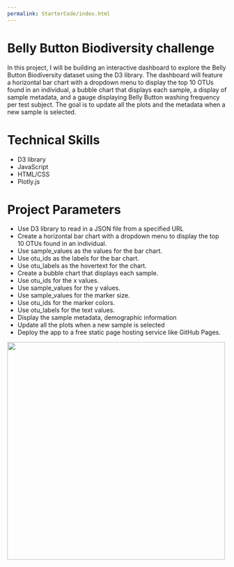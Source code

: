 ```yaml
---
permalink: StarterCode/index.html
---
```


# Belly Button Biodiversity challenge
In this project, I will be building an interactive dashboard to explore the Belly Button Biodiversity dataset using the D3 library. The dashboard will feature a horizontal bar chart with a dropdown menu to display the top 10 OTUs found in an individual, a bubble chart that displays each sample, a display of sample metadata, and a gauge displaying Belly Button washing frequency per test subject. The goal is to update all the plots and the metadata when a new sample is selected.

# Technical Skills
- D3 library
- JavaScript
- HTML/CSS
- Plotly.js

# Project Parameters
- Use D3 library to read in a JSON file from a specified URL
- Create a horizontal bar chart with a dropdown menu to display the top 10 OTUs found in an individual.
- Use sample_values as the values for the bar chart.
- Use otu_ids as the labels for the bar chart.
- Use otu_labels as the hovertext for the chart.
- Create a bubble chart that displays each sample.
- Use otu_ids for the x values.
- Use sample_values for the y values.
- Use sample_values for the marker size.
- Use otu_ids for the marker colors.
- Use otu_labels for the text values.
- Display the sample metadata, demographic information
- Update all the plots when a new sample is selected
- Deploy the app to a free static page hosting service like GitHub Pages.

<img src="https://user-images.githubusercontent.com/109693942/212280370-2b65c121-3f68-48d4-8c9b-ec6740b5aca9.png" style="widt:500px; height:500px">
